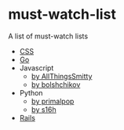 # must-watch-list

A list of must-watch lists

- [CSS](https://github.com/AllThingsSmitty/must-watch-css)
- [Go](https://github.com/sauravtom/go-must-watch)
- Javascript
    - [by AllThingsSmitty](https://github.com/AllThingsSmitty/must-watch-javascript)
    - [by bolshchikov](https://github.com/bolshchikov/js-must-watch)
- Python
    - [by primalpop](https://github.com/primalpop/python-must-watch)
    - [by s16h](https://github.com/s16h/py-must-watch)
- [Rails](https://github.com/gerricchaplin/rails-must-watch)

